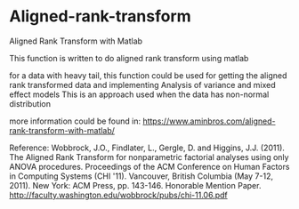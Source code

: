 # Aligned-rank-transform
Aligned Rank Transform with Matlab

This function is written to do aligned rank transform using matlab

for a data with heavy tail, this function could be used for getting the aligned rank transformed data and implementing Analysis of variance and mixed effect models
This is an approach used when the data has non-normal distribution

more information could be found in:
https://www.aminbros.com/aligned-rank-transform-with-matlab/

Reference:
Wobbrock, J.O., Findlater, L., Gergle, D. and Higgins, J.J. (2011). 
The Aligned Rank Transform for nonparametric factorial analyses using only ANOVA procedures. 
Proceedings of the ACM Conference on Human Factors in Computing Systems (CHI '11). 
Vancouver, British Columbia (May 7-12, 2011). New York: ACM Press, pp. 143-146. Honorable Mention Paper. 
http://faculty.washington.edu/wobbrock/pubs/chi-11.06.pdf

